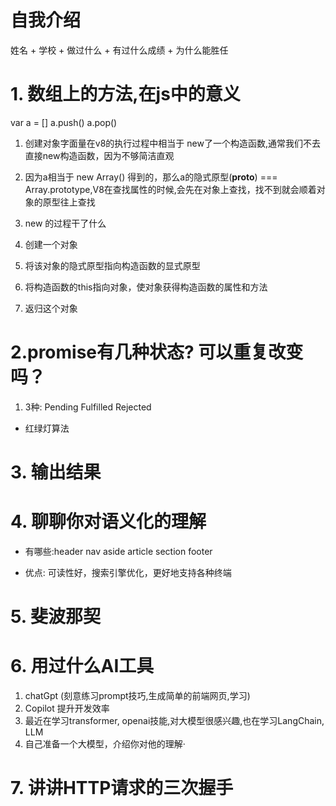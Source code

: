 # 自我介绍
姓名 + 学校 + 做过什么 + 有过什么成绩 + 为什么能胜任

# 1. 数组上的方法,在js中的意义
var a = []
a.push()
a.pop()

1. 创建对象字面量在v8的执行过程中相当于 new了一个构造函数,通常我们不去直接new构造函数，因为不够简洁直观
2. 因为a相当于 new Array() 得到的，那么a的隐式原型(__proto__) === Array.prototype,V8在查找属性的时候,会先在对象上查找，找不到就会顺着对象的原型往上查找 

3. new 的过程干了什么
  1. 创建一个对象
  2. 将该对象的隐式原型指向构造函数的显式原型
  3. 将构造函数的this指向对象，使对象获得构造函数的属性和方法
  4. 返归这个对象

# 2.promise有几种状态? 可以重复改变吗？
  1. 3种: Pending Fulfilled Rejected

  - 红绿灯算法
    
# 3. 输出结果

# 4. 聊聊你对语义化的理解
  - 有哪些:header nav aside article section footer

  - 优点: 可读性好，搜索引擎优化，更好地支持各种终端

# 5. 斐波那契


# 6. 用过什么AI工具
 1. chatGpt (刻意练习prompt技巧,生成简单的前端网页,学习) 
 2. Copilot 提升开发效率
 3. 最近在学习transformer, openai技能,对大模型很感兴趣,也在学习LangChain, LLM
 4. 自己准备一个大模型，介绍你对他的理解·


# 7. 讲讲HTTP请求的三次握手


